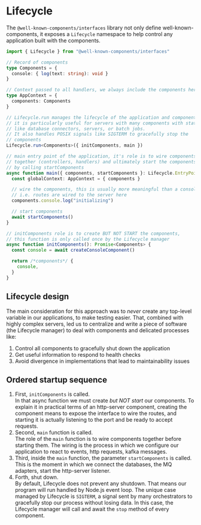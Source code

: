 # Lifecycle

The `@well-known-components/interfaces` library not only define well-known-components, it exposes a `Lifecycle` namespace to help control any application built with the components.

```typescript
import { Lifecycle } from "@well-known-components/interfaces"

// Record of components
type Components = {
  console: { log(text: string): void }
}

// Context passed to all handlers, we always include the components here
type AppContext = {
  components: Components
}

// Lifecycle.run manages the lifecycle of the application and components
// it is particularly useful for servers with many components with state
// like database connectors, servers, or batch jobs.
// It also handles POSIX signals like SIGTERM to gracefully stop the
// components
Lifecycle.run<Components>({ initComponents, main })

// main entry point of the application, it's role is to wire components
// together (controllers, handlers) and ultimately start the components
// by calling startComponents
async function main({ components, startComponents }: Lifecycle.EntryPointParameters<Components>) {
  const globalContext: AppContext = { components }

  // wire the components, this is usually more meaningful than a console.log
  // i.e. routes are wired to the server here
  components.console.log("initializing")

  // start components
  await startComponents()
}

// initComponents role is to create BUT NOT START the components,
// this function is only called once by the Lifecycle manager
async function initComponents(): Promise<Components> {
  const console = await createConsoleComponent()

  return /*components*/ {
    console,
  }
}
```

## Lifecycle design

The main consideration for this approach was to _never_ create any top-level variable in our applications, to make testing easier. That, combined with highly complex servers, led us to centralize and write a piece of software (the Lifecycle manager) to deal with components and delicated processes like:

1. Control all components to gracefully shut down the application
2. Get useful information to respond to health checks
3. Avoid divergence in implementations that lead to maintainability issues

## Ordered startup sequence

1. First, `initComponents` is called.  
   In that async function we must create _but NOT start_ our components. To explain it in practical terms of an http-server component, creating the component means to expose the interface to wire the routes, and starting it is actually listening to the port and be ready to accept requests.
2. Second, `main` function is called.  
   The role of the `main` function is to wire components together before starting them. The wiring is the process in which we configure our application to react to events, http requests, kafka messages.
3. Third, inside the `main` function, the parameter `startComponents` is called.  
   This is the moment in which we connect the databases, the MQ adapters, start the http-server listener.
4. Forth, shut down.  
   By default, Lifecycle does not prevent any shutdown. That means our program will run handled by Node.js event loop. The unique case managed by Lifecycle is `SIGTERM`, a signal sent by many orchestrators to gracefully stop our process without losing data.
   In this case, the Lifecycle manager will call and await the `stop` method of every component.
